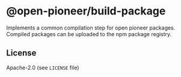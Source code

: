# @open-pioneer/build-package

Implements a common compilation step for open pioneer packages.
Compiled packages can be uploaded to the npm package registry.

## License

Apache-2.0 (see `LICENSE` file)
